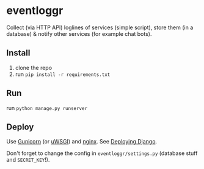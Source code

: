 # eventloggr

Collect (via HTTP API) loglines of services (simple script), 
store them (in a database) 
&amp; notify other services (for example chat bots).


## Install

1. clone the repo
2. run `pip install -r requirements.txt`

## Run

run `python manage.py runserver`


## Deploy

Use [Gunicorn](http://gunicorn.org/) (or [uWSGI](http://projects.unbit.it/uwsgi)) and [nginx](https://nginx.org/). See [Deploying Django](https://docs.djangoproject.com/en/1.10/howto/deployment/).

Don't forget to change the config in `eventloggr/settings.py` (database stuff and `SECRET_KEY`!).
